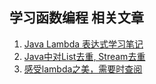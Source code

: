 ## 学习函数编程 相关文章
1. [Java Lambda 表达式学习笔记](https://buzheng.org/post/20160224-lambda-expression-notes/)
2. [Java中对List去重, Stream去重](https://cloud.tencent.com/developer/article/1098863)
3. [感受lambda之美，需要时查阅](https://juejin.im/post/5ce66801e51d455d850d3a4a)